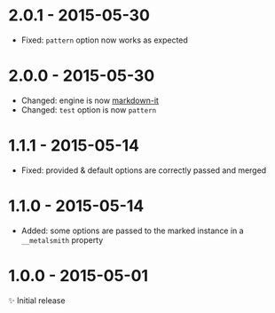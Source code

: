 # 2.0.1 - 2015-05-30

- Fixed: `pattern` option now works as expected

# 2.0.0 - 2015-05-30

- Changed: engine is now [markdown-it](https://markdown-it.github.io/)
- Changed: `test` option is now `pattern`

# 1.1.1 - 2015-05-14

- Fixed: provided & default options are correctly passed and merged

# 1.1.0 - 2015-05-14

- Added: some options are passed to the marked instance in a `__metalsmith` property

# 1.0.0 - 2015-05-01

✨ Initial release
